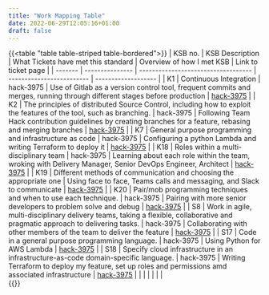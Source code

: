 ```yaml
---
title: "Work Mapping Table"
date: 2022-06-29T12:05:16+01:00
draft: false
---
```


{{<table "table table-striped table-bordered">}}
| KSB no. | KSB Description | What Tickets have met this standard | Overview of how I met KSB | Link to ticket page |
| ------- | --------------- | ----------------------------------- | ------------------------- | ------------------- |
|   K1    |      Continuous Integration   | hack-3975   | Use of Gitlab as a version control tool, frequent commits and merges, running through different stages before production   | [hack-3975](/posts/hack-3975) |
|  K2  | The principles of distributed Source Control, including how to exploit the features of the tool, such as branching. | hack-3975  | Following Team Hack contribution guidelines by creating branches for a feature, rebasing and merging branches | [hack-3975](/posts/hack-3975) |
| K7  | General purpose programming and infrastructure as code | hack-3975 | Configuring a python Lambda and writing Terraform to deploy it | [hack-3975](/posts/hack-3975) |
|  K18 | Roles within a multi-disciplinary team | hack-3975 | Learning about each role within the team, wroking with Delivery Manager, Senior DevOps Engineer, Architect | [hack-3975](/posts/hack-3975) |
|  K19  | Different methods of communication and choosing the appropriate one | Using face to face, Teams calls and messaging, and Slack to communicate | [hack-3975](/posts/hack-3975) |
| K20  | Pair/mob programming techniques and when to use each technique. | hack-3975 | Pairing with more senior developers to problem solve and debug | [hack-3975](/posts/hack-3975) |
| S8  | Work in agile, multi-disciplinary delivery teams, taking a flexible, collaborative and pragmatic approach to delivering tasks. | hack-3975 | Collaborating with other members of the team to deliver the feature | [hack-3975](/posts/hack-3975) |
| S17  | Code in a general purpose programming language. | hack-3975 | Using Python for AWS Lambda | [hack-3975](/posts/hack-3975) |
| S18  | Specify cloud infrastructure in an infrastructure-as-code domain-specific language. | hack-3975 | Writing Terraform to deploy my feature, set up roles and permissions amd associated infrastructure | [hack-3975](/posts/hack-3975) |
|    |     |        |            |           |  
{{</table>}}




